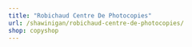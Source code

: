 ```yaml
---
title: "Robichaud Centre De Photocopies"
url: /shawinigan/robichaud-centre-de-photocopies/
shop: copyshop
---
```

